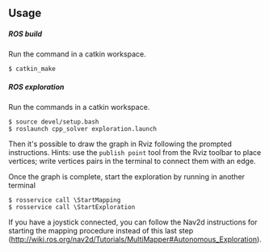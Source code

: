 

## Usage

##### ROS build

Run the command in a catkin workspace.

    $ catkin_make

##### ROS exploration

Run the commands in a catkin workspace.

    $ source devel/setup.bash
    $ roslaunch cpp_solver exploration.launch

Then it's possible to draw the graph in Rviz following the prompted instructions.
Hints: use the `publish point` tool from the Rviz toolbar to place vertices; write vertices pairs in the terminal to connect them with an edge. 

Once the graph is complete, start the exploration by running in another terminal

    $ rosservice call \StartMapping
    $ rosservice call \StartExploration

If you have a joystick connected, you can follow the Nav2d instructions for starting the mapping procedure instead of this last step (http://wiki.ros.org/nav2d/Tutorials/MultiMapper#Autonomous_Exploration).
